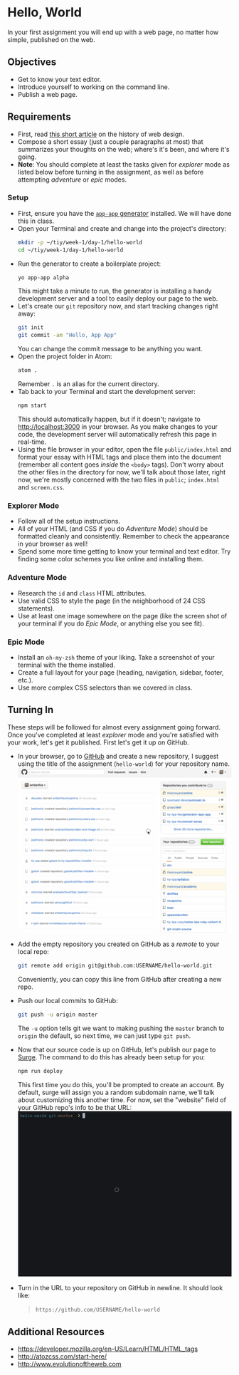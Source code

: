 # Hello, World

In your first assignment you will end up with a web page, no matter how simple, published on the web.

## Objectives

- Get to know your text editor.
- Introduce yourself to working on the command line.
- Publish a web page.

## Requirements

- First, read [this short article](http://blog.froont.com/brief-history-of-web-design-for-designers/) on the history of web design.
- Compose a short essay (just a couple paragraphs at most) that summarizes your thoughts on the web; where's it's been, and where it's going.
- **Note**: You should complete at least the tasks given for _explorer_ mode as listed below before turning in the assignment, as well as before attempting _adventure_ or _epic_ modes.

### Setup

- First, ensure you have the [`app-app` generator](https://github.com/tiy-tpa-fee/generator-app-app) installed. We will have done this in class.
- Open your Terminal and create and change into the project's directory:
  ```sh
  mkdir -p ~/tiy/week-1/day-1/hello-world
  cd ~/tiy/week-1/day-1/hello-world
  ```
- Run the generator to create a boilerplate project:
  ```sh
  yo app-app alpha
  ```
  This might take a minute to run, the generator is installing a handy development server and a tool to easily deploy our page to the web.
- Let's create our `git` repository now, and start tracking changes right away:
  ```sh
  git init
  git commit -am "Hello, App App"
  ```
  You can change the commit message to be anything you want.
- Open the project folder in Atom:
  ```sh
  atom .
  ```
  Remember `.` is an alias for the current directory.
- Tab back to your Terminal and start the development server:
  ```sh
  npm start
  ```
  This should automatically happen, but if it doesn't; navigate to [http://localhost:3000](http://localhost:3000) in your browser. As you make changes to your code, the development server will automatically refresh this page in real-time.
- Using the file browser in your editor, open the file `public/index.html` and format your essay with HTML tags and place them into the document (remember all content goes _inside_ the `<body>` tags). Don't worry about the other files in the directory for now, we'll talk about those later, right now, we're mostly concerned with the two files in `public`; `index.html` and `screen.css`.

### Explorer Mode

- Follow all of the setup instructions.
- All of your HTML (and CSS if you do *Adventure Mode*) should be formatted cleanly and consistently. Remember to check the appearance in your browser as well!
- Spend some more time getting to know your terminal and text editor. Try finding some color schemes you like online and installing them.

### Adventure Mode

- Research the `id` and `class` HTML attributes.
- Use valid CSS to style the page (in the neighborhood of 24 CSS statements).
- Use at least one image somewhere on the page (like the screen shot of your terminal if you do *Epic Mode*, or anything else you see fit).

### Epic Mode

- Install an `oh-my-zsh` theme of your liking. Take a screenshot of your terminal with the theme installed.
- Create a full layout for your page (heading, navigation, sidebar, footer, etc.).
- Use more complex CSS selectors than we covered in class.

## Turning In

These steps will be followed for almost every assignment going forward. Once you've completed at least _explorer_ mode and you're satisfied with your work, let's get it published. First let's get it up on GitHub.

- In your browser, go to [GitHub](github.com) and create a new repository, I suggest using the title of the assignment (`hello-world`) for your repository name.
  ![Creating a new repository on GitHub](assets/new-repo.gif)
- Add the empty repository you created on GitHub as a _remote_ to your local repo:
  ```sh
  git remote add origin git@github.com:USERNAME/hello-world.git
  ```
  Conveniently, you can copy this line from GitHub after creating a new repo.
- Push our local commits to GitHub:
  ```sh
  git push -u origin master
  ```
  The `-u` option tells git we want to making pushing the `master` branch to `origin` the default, so next time, we can just type `git push`.
- Now that our source code is up on GitHub, let's publish our page to [Surge](https://surge.sh). The command to do this has already been setup for you:
  ```sh
  npm run deploy
  ```
  This first time you do this, you'll be prompted to create an account. By default, surge will assign you a random subdomain name, we'll talk about customizing this another time. For now, set the "website" field of your GitHub repo's info to be that URL:
    ![Deploying your site](assets/deploy.gif)
- Turn in the URL to your repository on GitHub in newline. It should look like:

  > `https://github.com/USERNAME/hello-world`

## Additional Resources

- https://developer.mozilla.org/en-US/Learn/HTML/HTML_tags
- http://atozcss.com/start-here/
- http://www.evolutionoftheweb.com
